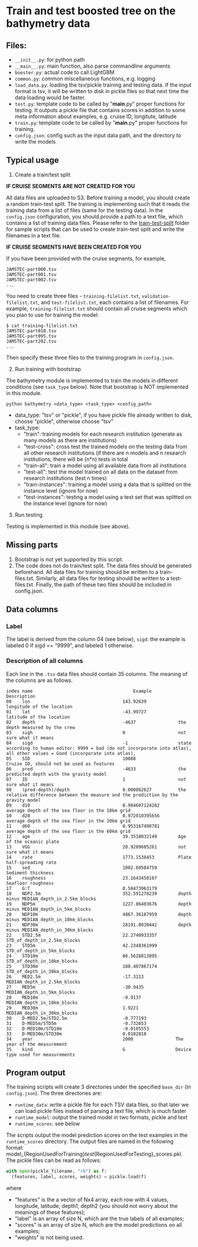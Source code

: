 # Train and test boosted tree on the bathymetry data

## Files:

* `__init__.py`: for python path
* `__main__.py`: main function, also parse commandline arguments
* `booster.py`: actual code to call LightGBM
* `common.py`:	common miscellaneous functions, e.g. logging
* `load_data.py`: loading the tsv/pickle training and testing data.
If the input format is tsv, it will be written to disk in pickle files so that next time the data loading would be faster.
* `test.py`: template code to be called by "__main__.py" proper functions for testing. It outputs a pickle file that
contains scores in addition to some meta information about examples, e.g. cruise ID, longitute, latitude
* `train.py`: template code to be called by "__main__.py" proper functions for training.
* `config.json`: config such as the input data path, and the directory to write the models

## Typical usage

1. Create a train/test split

**IF CRUISE SEGMENTS ARE NOT CREATED FOR YOU**

All data files are uploaded to S3. Before training a model, you should create a random train-test split.
The training is implementing such that it reads the training data from a list of files (same for the testing data).
In the `config.json` configuration, you should provide a path to a text file, which contains a list of training data files.
Please refer to the [train-test-split](./train-test-split) folder for sample scripts that can be used to create train-test split and write the filenames in a text file.

**IF CRUISE SEGMENTS HAVE BEEN CREATED FOR YOU**

If you have been provided with the cruise segments, for example,
```
JAMSTEC-part000.tsv
JAMSTEC-part001.tsv
JAMSTEC-part002.tsv
...
```
You need to create three files - `training-filelist.txt`,
`validation-filelist.txt`, and
`test-filelist.txt`, each contains a list of filenames.
For example, `training-filelist.txt` should contain all cruise segments which you plan to use for training the model:
```
$ cat training-filelist.txt
JAMSTEC-part010.tsv
JAMSTEC-part095.tsv
JAMSTEC-part202.tsv
...
```
Then specify these three files to the training program in `config.json`.


2. Run training with bootstrap

The bathymetry module is implemented to train the models in different conditions (see `task_type` below). Note that 
 bootstrap is NOT implemented in this module.

```
python bathymetry <data_type> <task_type> <config_path>
```

* data_type: "tsv" or "pickle", if you have pickle file already written to disk, choose "pickle", otherwise choose "tsv"
* task_type:
   * "train": training models for each research institution (generate as many models as there are institutions)
   * "test-cross": cross test the trained models on the testing data from all other research institutions (if there are n models and n research institutions, there will be (n*n) tests in total
   * "train-all": train a model using all available data from all institutions
   * "test-all": test the model trained on all data on the dataset from research institutions (test n times)
   * "train-instances": training a model using a data that is splitted on the instance level (ignore for now)
   * "test-instances": testing a model using a test set that was splitted on the instance level (ignore for now)
   
3. Run testing

Testing is implemented in this module (see above).


## Missing parts

1. Bootstrap is not yet supported by this script.
2. The code does not do train/test split. The data files should be generated beforehand. All data files for training should be written to a train-files.txt. Similarly, all data files for testing should be written to a test-files.txt. Finally, the path of these two files should be included in config.json.

## Data columns

### Label

The label is derived from the column 04 (see below), `sigd`: the example is labeled 0 if sigd == “9999”, and labeled 1 otherwise.

### Description of all columns

Each line in the `.tsv` data files should contain 35 columns. The meaning of the columns are as follows.

```
index name                                      Example              Description
00    lon                                	143.92639            longitude of the location
01    lat                                	-43.99727            latitude of the location
02    depth                              	-4637                the depth measured by the crew
03    sigh                               	0                    not sure what it means
04    sigd                               	-1                   state according to human editor: 9999 = bad (do not incorporate into atlas), all other values = Good (incorporate into atlas), 
05    SID                                	10088                Cruise ID, should not be used as features
06    pred                               	-4633                the predicted depth with the gravity model
07    ID                                 	1                    not sure what it means
08    (pred-depth)/depth                 	0.000862627          the relative difference between the measure and the prediction by the gravity model
09    d10                                	0.984607124262       average depth of the sea floor in the 10km grid
10    d20                                	0.972010395656       average depth of the sea floor in the 20km grid
11    d60                                	0.953167490781       average depth of the sea floor in the 60km grid
12    age                                	39.3518032149        Age of the oceanic plate
13    VGG                                	20.9209685261        not sure what it means
14    rate                               	1773.1538453         Plate half-spreading rate
15    sed                                	1002.69584759        Sediment thickness
16    roughness                          	23.1643450107        Seafloor roughness
17    G:T                                	0.58473963179        
18    NDP2.5m                            	352.591278239        depth minus MEDIAN_depth_in_2.5km_blocks
19    NDP5m                              	1227.86403676        depth minus MEDIAN_depth_in_5km_blocks        
20    NDP10m                             	4867.36187959        depth minus MEDIAN_depth_in_10km_blocks        
21    NDP30m                             	28191.8030442        depth minus MEDIAN_depth_in_30km_blocks        
22    STD2.5m                            	22.2740933357        STD_of_depth_in_2.5km_blocks
23    STD5m                              	42.2348361999        STD_of_depth_in_5km_blocks        
24    STD10m                             	86.5628813895        STD_of_depth_in_10km_blocks        
25    STD30m                             	188.407867174        STD_of_depth_in_30km_blocks        
26    MED2.5m                            	-17.3113             MEDIAN_depth_in_2.5km_blocks
27    MED5m                              	-30.9435             MEDIAN_depth_in_5km_blocks
28    MED10m                             	-0.9137              MEDIAN_depth_in_10km_blocks
29    MED30m                             	1.9221               MEDIAN_depth_in_30km_blocks
30    D-MED2.5m/STD2.5m                  	-0.777193
31    D-MED5m/STD5m                      	-0.732653
32    D-MED10m/STD10m                    	-0.0105553
33    D-MED30m/STD30m                    	0.0102018
34    year                               	2000                The year of the measurement
35    kind                               	G                   Device type used for measurements
```

## Program output

The training scripts will create 3 directories under the specified `base_dir` (in `config.json`).
The three directories are:

* `runtime_data`:  write a pickle file for each TSV data files, so that later we can load pickle files instead of parsing a text file, which is much faster
* `runtime_model`: output the trained model in two formats, pickle and text
* `runtime_scores`: see below

The scripts output the model prediction scores on the test examples in the `runtime_scores` directory.
The output files are named in the following format: model_{RegionUsedForTraining}_test_{RegionUsedForTesting}_scores.pkl.
The pickle files can be read as follows:

```python
with open(pickle_filename, "rb") as f:
  (features, label, scores, weights) = pickle.load(f)
```

where

* "features" is the a vector of Nx4 array, each row with 4 values, longitude, latitude, depth1, depth2 (you should not worry about the meanings of these features);
* "label" is an array of size N, which are the true labels of all examples;
* "scores" is an array of size N, which are the model predictions on all examples;
* "weights" is not being used.
